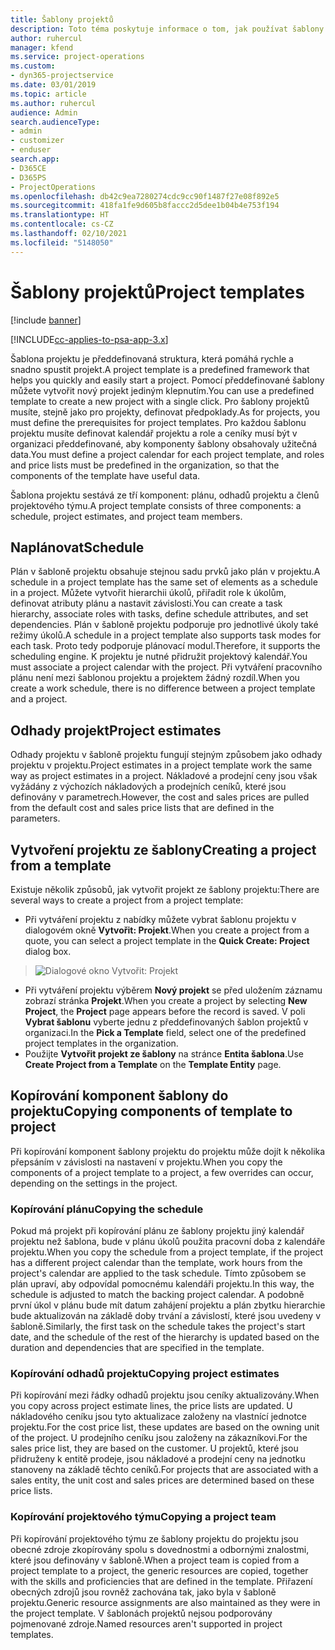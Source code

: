 ```yaml
---
title: Šablony projektů
description: Toto téma poskytuje informace o tom, jak používat šablony projektů pro rychlé nastavení projektu.
author: ruhercul
manager: kfend
ms.service: project-operations
ms.custom:
- dyn365-projectservice
ms.date: 03/01/2019
ms.topic: article
ms.author: ruhercul
audience: Admin
search.audienceType:
- admin
- customizer
- enduser
search.app:
- D365CE
- D365PS
- ProjectOperations
ms.openlocfilehash: db42c9ea7280274cdc9cc90f1487f27e08f892e5
ms.sourcegitcommit: 418fa1fe9d605b8faccc2d5dee1b04b4e753f194
ms.translationtype: HT
ms.contentlocale: cs-CZ
ms.lasthandoff: 02/10/2021
ms.locfileid: "5148050"
---
```

# <a name="project-templates"></a><span data-ttu-id="2c92e-103">Šablony projektů</span><span class="sxs-lookup"><span data-stu-id="2c92e-103">Project templates</span></span> 

[!include [banner](../includes/psa-now-project-operations.md)]

[!INCLUDE[cc-applies-to-psa-app-3.x](../includes/cc-applies-to-psa-app-3x.md)]

<span data-ttu-id="2c92e-104">Šablona projektu je předdefinovaná struktura, která pomáhá rychle a snadno spustit projekt.</span><span class="sxs-lookup"><span data-stu-id="2c92e-104">A project template is a predefined framework that helps you quickly and easily start a project.</span></span> <span data-ttu-id="2c92e-105">Pomocí předdefinované šablony můžete vytvořit nový projekt jediným klepnutím.</span><span class="sxs-lookup"><span data-stu-id="2c92e-105">You can use a predefined template to create a new project with a single click.</span></span> <span data-ttu-id="2c92e-106">Pro šablony projektů musíte, stejně jako pro projekty, definovat předpoklady.</span><span class="sxs-lookup"><span data-stu-id="2c92e-106">As for projects, you must define the prerequisites for project templates.</span></span> <span data-ttu-id="2c92e-107">Pro každou šablonu projektu musíte definovat kalendář projektu a role a ceníky musí být v organizaci předdefinované, aby komponenty šablony obsahovaly užitečná data.</span><span class="sxs-lookup"><span data-stu-id="2c92e-107">You must define a project calendar for each project template, and roles and price lists must be predefined in the organization, so that the components of the template have useful data.</span></span>

<span data-ttu-id="2c92e-108">Šablona projektu sestává ze tří komponent: plánu, odhadů projektu a členů projektového týmu.</span><span class="sxs-lookup"><span data-stu-id="2c92e-108">A project template consists of three components: a schedule, project estimates, and project team members.</span></span>

## <a name="schedule"></a><span data-ttu-id="2c92e-109">Naplánovat</span><span class="sxs-lookup"><span data-stu-id="2c92e-109">Schedule</span></span>

<span data-ttu-id="2c92e-110">Plán v šabloně projektu obsahuje stejnou sadu prvků jako plán v projektu.</span><span class="sxs-lookup"><span data-stu-id="2c92e-110">A schedule in a project template has the same set of elements as a schedule in a project.</span></span> <span data-ttu-id="2c92e-111">Můžete vytvořit hierarchii úkolů, přiřadit role k úkolům, definovat atributy plánu a nastavit závislosti.</span><span class="sxs-lookup"><span data-stu-id="2c92e-111">You can create a task hierarchy, associate roles with tasks, define schedule attributes, and set dependencies.</span></span> <span data-ttu-id="2c92e-112">Plán v šabloně projektu podporuje pro jednotlivé úkoly také režimy úkolů.</span><span class="sxs-lookup"><span data-stu-id="2c92e-112">A schedule in a project template also supports task modes for each task.</span></span> <span data-ttu-id="2c92e-113">Proto tedy podporuje plánovací modul.</span><span class="sxs-lookup"><span data-stu-id="2c92e-113">Therefore, it supports the scheduling engine.</span></span> <span data-ttu-id="2c92e-114">K projektu je nutné přidružit projektový kalendář.</span><span class="sxs-lookup"><span data-stu-id="2c92e-114">You must associate a project calendar with the project.</span></span> <span data-ttu-id="2c92e-115">Při vytváření pracovního plánu není mezi šablonou projektu a projektem žádný rozdíl.</span><span class="sxs-lookup"><span data-stu-id="2c92e-115">When you create a work schedule, there is no difference between a project template and a project.</span></span>

## <a name="project-estimates"></a><span data-ttu-id="2c92e-116">Odhady projekt</span><span class="sxs-lookup"><span data-stu-id="2c92e-116">Project estimates</span></span>

<span data-ttu-id="2c92e-117">Odhady projektu v šabloně projektu fungují stejným způsobem jako odhady projektu v projektu.</span><span class="sxs-lookup"><span data-stu-id="2c92e-117">Project estimates in a project template work the same way as project estimates in a project.</span></span> <span data-ttu-id="2c92e-118">Nákladové a prodejní ceny jsou však vyžádány z výchozích nákladových a prodejních ceníků, které jsou definovány v parametrech.</span><span class="sxs-lookup"><span data-stu-id="2c92e-118">However, the cost and sales prices are pulled from the default cost and sales price lists that are defined in the parameters.</span></span>

## <a name="creating-a-project-from-a-template"></a><span data-ttu-id="2c92e-119">Vytvoření projektu ze šablony</span><span class="sxs-lookup"><span data-stu-id="2c92e-119">Creating a project from a template</span></span>
 
<span data-ttu-id="2c92e-120">Existuje několik způsobů, jak vytvořit projekt ze šablony projektu:</span><span class="sxs-lookup"><span data-stu-id="2c92e-120">There are several ways to create a project from a project template:</span></span>

- <span data-ttu-id="2c92e-121">Při vytváření projektu z nabídky můžete vybrat šablonu projektu v dialogovém okně **Vytvořit: Projekt**.</span><span class="sxs-lookup"><span data-stu-id="2c92e-121">When you create a project from a quote, you can select a project template in the **Quick Create: Project** dialog box.</span></span>

> ![Dialogové okno Vytvořit: Projekt](media/project-11.png)

- <span data-ttu-id="2c92e-123">Při vytváření projektu výběrem **Nový projekt** se před uložením záznamu zobrazí stránka **Projekt**.</span><span class="sxs-lookup"><span data-stu-id="2c92e-123">When you create a project by selecting **New Project**, the **Project** page appears before the record is saved.</span></span> <span data-ttu-id="2c92e-124">V poli **Vybrat šablonu** vyberte jednu z předdefinovaných šablon projektů v organizaci.</span><span class="sxs-lookup"><span data-stu-id="2c92e-124">In the **Pick a Template** field, select one of the predefined project templates in the organization.</span></span>
- <span data-ttu-id="2c92e-125">Použijte **Vytvořit projekt ze šablony** na stránce **Entita šablona**.</span><span class="sxs-lookup"><span data-stu-id="2c92e-125">Use **Create Project from a Template** on the **Template Entity** page.</span></span>

## <a name="copying-components-of-template-to-project"></a><span data-ttu-id="2c92e-126">Kopírování komponent šablony do projektu</span><span class="sxs-lookup"><span data-stu-id="2c92e-126">Copying components of template to project</span></span>

<span data-ttu-id="2c92e-127">Při kopírování komponent šablony projektu do projektu může dojít k několika přepsáním v závislosti na nastavení v projektu.</span><span class="sxs-lookup"><span data-stu-id="2c92e-127">When you copy the components of a project template to a project, a few overrides can occur, depending on the settings in the project.</span></span>

### <a name="copying-the-schedule"></a><span data-ttu-id="2c92e-128">Kopírování plánu</span><span class="sxs-lookup"><span data-stu-id="2c92e-128">Copying the schedule</span></span>

<span data-ttu-id="2c92e-129">Pokud má projekt při kopírování plánu ze šablony projektu jiný kalendář projektu než šablona, bude v plánu úkolů použita pracovní doba z kalendáře projektu.</span><span class="sxs-lookup"><span data-stu-id="2c92e-129">When you copy the schedule from a project template, if the project has a different project calendar than the template, work hours from the project's calendar are applied to the task schedule.</span></span> <span data-ttu-id="2c92e-130">Tímto způsobem se plán upraví, aby odpovídal pomocnému kalendáři projektu.</span><span class="sxs-lookup"><span data-stu-id="2c92e-130">In this way, the schedule is adjusted to match the backing project calendar.</span></span> <span data-ttu-id="2c92e-131">A podobně první úkol v plánu bude mít datum zahájení projektu a plán zbytku hierarchie bude aktualizován na základě doby trvání a závislostí, které jsou uvedeny v šabloně.</span><span class="sxs-lookup"><span data-stu-id="2c92e-131">Similarly, the first task on the schedule takes the project's start date, and the schedule of the rest of the hierarchy is updated based on the duration and dependencies that are specified in the template.</span></span> 

### <a name="copying-project-estimates"></a><span data-ttu-id="2c92e-132">Kopírování odhadů projektu</span><span class="sxs-lookup"><span data-stu-id="2c92e-132">Copying project estimates</span></span> 

<span data-ttu-id="2c92e-133">Při kopírování mezi řádky odhadů projektu jsou ceníky aktualizovány.</span><span class="sxs-lookup"><span data-stu-id="2c92e-133">When you copy across project estimate lines, the price lists are updated.</span></span> <span data-ttu-id="2c92e-134">U nákladového ceníku jsou tyto aktualizace založeny na vlastnící jednotce projektu.</span><span class="sxs-lookup"><span data-stu-id="2c92e-134">For the cost price list, these updates are based on the owning unit of the project.</span></span> <span data-ttu-id="2c92e-135">U prodejního ceníku jsou založeny na zákazníkovi.</span><span class="sxs-lookup"><span data-stu-id="2c92e-135">For the sales price list, they are based on the customer.</span></span> <span data-ttu-id="2c92e-136">U projektů, které jsou přidruženy k entitě prodeje, jsou nákladové a prodejní ceny na jednotku stanoveny na základě těchto ceníků.</span><span class="sxs-lookup"><span data-stu-id="2c92e-136">For projects that are associated with a sales entity, the unit cost and sales prices are determined based on these price lists.</span></span>

### <a name="copying-a-project-team"></a><span data-ttu-id="2c92e-137">Kopírování projektového týmu</span><span class="sxs-lookup"><span data-stu-id="2c92e-137">Copying a project team</span></span>

<span data-ttu-id="2c92e-138">Při kopírování projektového týmu ze šablony projektu do projektu jsou obecné zdroje zkopírovány spolu s dovednostmi a odbornými znalostmi, které jsou definovány v šabloně.</span><span class="sxs-lookup"><span data-stu-id="2c92e-138">When a project team is copied from a project template to a project, the generic resources are copied, together with the skills and proficiencies that are defined in the template.</span></span> <span data-ttu-id="2c92e-139">Přiřazení obecných zdrojů jsou rovněž zachována tak, jako byla v šabloně projektu.</span><span class="sxs-lookup"><span data-stu-id="2c92e-139">Generic resource assignments are also maintained as they were in the project template.</span></span> <span data-ttu-id="2c92e-140">V šablonách projektů nejsou podporovány pojmenované zdroje.</span><span class="sxs-lookup"><span data-stu-id="2c92e-140">Named resources aren't supported in project templates.</span></span>

